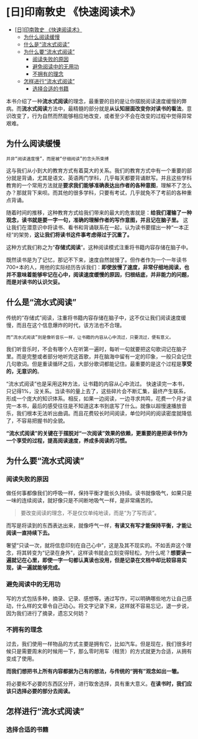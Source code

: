 # [日]印南敦史 《快速阅读术》
- [[日]印南敦史 《快速阅读术》](#%E6%97%A5%E5%8D%B0%E5%8D%97%E6%95%A6%E5%8F%B2-%E3%80%8A%E5%BF%AB%E9%80%9F%E9%98%85%E8%AF%BB%E6%9C%AF%E3%80%8B)
    - [为什么阅读缓慢](#%E4%B8%BA%E4%BB%80%E4%B9%88%E9%98%85%E8%AF%BB%E7%BC%93%E6%85%A2)
    - [什么是“流水式阅读”](#%E4%BB%80%E4%B9%88%E6%98%AF%E2%80%9C%E6%B5%81%E6%B0%B4%E5%BC%8F%E9%98%85%E8%AF%BB%E2%80%9D)
    - [为什么要“流水式阅读”](#%E4%B8%BA%E4%BB%80%E4%B9%88%E8%A6%81%E2%80%9C%E6%B5%81%E6%B0%B4%E5%BC%8F%E9%98%85%E8%AF%BB%E2%80%9D)
        - [阅读失败的原因](#%E9%98%85%E8%AF%BB%E5%A4%B1%E8%B4%A5%E7%9A%84%E5%8E%9F%E5%9B%A0)
        - [避免阅读中的无用功](#%E9%81%BF%E5%85%8D%E9%98%85%E8%AF%BB%E4%B8%AD%E7%9A%84%E6%97%A0%E7%94%A8%E5%8A%9F)
        - [不拥有的理念](#%E4%B8%8D%E6%8B%A5%E6%9C%89%E7%9A%84%E7%90%86%E5%BF%B5)
    - [怎样进行“流水式阅读”](#%E6%80%8E%E6%A0%B7%E8%BF%9B%E8%A1%8C%E2%80%9C%E6%B5%81%E6%B0%B4%E5%BC%8F%E9%98%85%E8%AF%BB%E2%80%9D)
        - [选择合适的书籍](#%E9%80%89%E6%8B%A9%E5%90%88%E9%80%82%E7%9A%84%E4%B9%A6%E7%B1%8D)

本书介绍了一种**流水式阅读**的理念，最重要的目的是让你摆脱阅读速度缓慢的弊病。而**流水式阅读**方法中，最精髓的部分就是**从认知层面改变你对读书的看法**，意识改变了，行为自然而然能够相应地改变，或者至少不会在改变的过程中觉得异常艰难。

## 为什么阅读缓慢
    并非“阅读速度慢”，而是被“仔细阅读”的念头所束缚
这与我们从小到大的教育方式有着莫大的关系。我们的教育方式中有一个重要的部分就是背诵，尤其是语文、英语两门学科，几乎每天都要背诵默写。并且这些学科教育的一个常用方法就是**要求我们能够准确表达出作者的各种意图**，理解不了怎么办？那就背下来呗。而其他的很多学科，只要有考试，几乎就免不了考前的各种重点背诵。

随着时间的推移，这种教育方式给我们带来的最大的危害就是：**给我们灌输了一种观念，读书就是要一字一句，准确的理解作者的写作意图，并且记在脑子里。** 这让我们在潜意识中将读书、看书和背诵联系在一起，认为读书要摆出一种“一本正经”的架势，**这让我们将读书这件事考虑得过于沉重了。**

这种方式我们称之为“**存储式阅读**”。这种阅读模式注重将书籍内容存储在脑子中。

既然读书是为了记忆，那记不下来，速度自然就慢了。但作者作为一个一年读书700+本的人，用他的实际经历告诉我们：**即使放慢了速度，非常仔细地阅读，也并不意味着能够牢记在心中，阅读速度缓慢的原因，归根结底，并非能力的问题，而是对读书的认识欠妥。**

## 什么是“流水式阅读”
传统的“存储式”阅读，注重将书籍内容存储在脑子中，这不仅让我们阅读速度缓慢，而且在这个信息爆炸的时代，该方法也不合理。

    而“流水式阅读”则是像听音乐一样，让书籍的内容从心中流过，只要流过，便有意义。

我们听音乐时，不会有哪个人在听第一遍时，每听一句就要把这句歌词记在脑子里。而是完整或者部分地听完这首歌，并在脑海中留有一定的印象，一般只会记住几句歌词。但是重读循环之后，大部分歌词都能记住。最重要的是这个过程是**享受的，无意识的**。

“流水式阅读”也是采用这种方法，让书籍的内容从心中流过。
快速读完一本书，只记得1%，没关系。当读书的量上去了，这些碎片会不断汇集，最终产生联系，形成一个庞大的知识体系。相反，如果一边阅读，一边寻求共鸣，花费一个月才读完一本书，最后的感受往往是不知道这本书到底写了什么。就像以超慢速播放音乐，我们根本无法听出曲调。而且花费较长时间阅读，单位时间的阅读密度就降低了，不容易把握书的全貌。

**“流水式阅读”的关键在于摆脱对“一次阅读”效果的依赖，更重要的是把读书作为一个享受的过程，提高阅读速度，养成多阅读的习惯。**

## 为什么要“流水式阅读”
### 阅读失败的原因
做任何事都像我们的呼吸一样，保持平衡才能长久持续。读书就像吸气，如果只是一味的连续阅读，就好像只是不间断地吸气一样，是非常痛苦的。
>要改变阅读的理念，不是仅仅单纯地读，而是“为了写而读”。

而写是将读到的东西表达出来，就像呼气一样，**有读又有写才能保持平衡，才能让阅读一直持续下去。**

奢望“只读一次，就将信息印刻在自己心中”，这是及其不现实的。不如丢弃这个理念，将其转变为“记录在身外”，这样读书就会立刻变得轻松，为什么呢？**想要读一遍就记在心里，即使一字一句都认真读也没用，但是记录在文档中却比较容易实现，读一遍就能够完成。**

### 避免阅读中的无用功
写的方式包括多种，摘录、记录、感想等。通过写作，可以明确哪些地方让自己感动，什么样的文章令自己动心。将文字记录下来，这样就不容易忘记，退一步说，因为我们进行了摘录，遗忘又何妨？

### 不拥有的理念
过去，我们使用一样物品的方式主要是拥有它，比如汽车。但是现在，我们很多时候只是需要周末的时候用一下，那么零时用车（租赁）的方式就更为合适，从拥有变成了使用。

**而我们想把书上所有内容都据为己有的想法，与传统的“拥有”观念如出一辙。**

将必要和不必要的东西区分开，进行取舍选择，具有重大意义。**在读书时，我们应该只选择必要的部分去阅读。**

## 怎样进行“流水式阅读”
### 选择合适的书籍
